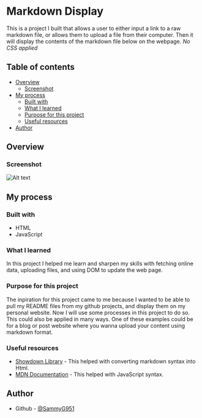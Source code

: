 # Markdown Display  

This is a project I built that allows a user to either input a link to a raw markdown file, or allows them to upload a file from their computer. Then it will display the contents of the markdown file below on the webpage. *No CSS applied*

## Table of contents

- [Overview](#overview)
  - [Screenshot](#screenshot)
- [My process](#my-process)
  - [Built with](#built-with)
  - [What I learned](#what-i-learned)
  - [Purpose for this project](#purpose-for-this-project)
  - [Useful resources](#useful-resources)
- [Author](#author)

## Overview

### Screenshot

![Alt text](/images/Finished-product-screenshot.png?raw=true "Finished product")

## My process

### Built with

- HTML
- JavaScript

### What I learned

In this project I helped me learn and sharpen my skills with fetching online data, uploading files, and using DOM to update the web page.


### Purpose for this project

The inpiration for this project came to me because I wanted to be able to pull my README files from my github projects, and display them on my personal website. Now I will use some processes in this project to do so. This could also be applied in many ways. One of these examples could be for a blog or post website where you wanna upload your content using markdown format.


### Useful resources

- [Showdown Library](https://github.com/showdownjs/showdown) - This helped with converting markdown syntax into Html.
- [MDN Documentation](https://developer.mozilla.org/en-US/docs/Web/JavaScript) - This helped with JavaScript syntax.

## Author

- Github - [@SammyG951](https://github.com/)
